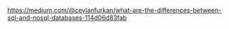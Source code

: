 https://medium.com/@ceylanfurkan/what-are-the-differences-between-sql-and-nosql-databases-114d06d83fab
